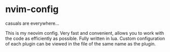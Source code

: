 # nvim-config
casuals are everywhere... 

This is my neovim config. Very fast and convenient, allows you to work with the code as efficiently as possible.
Fully written in lua. Сustom configuration of each plugin can be viewed in the file of the same name as the plugin.
